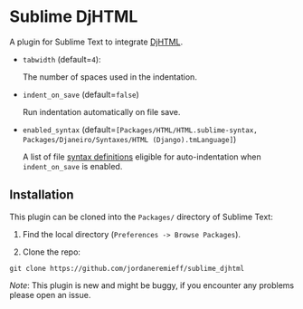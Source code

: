 # Sublime DjHTML

A plugin for Sublime Text to integrate [DjHTML](https://github.com/rtts/djhtml).

- `tabwidth` (default=`4`):

    The number of spaces used in the indentation.

- `indent_on_save` (default=`false`)

    Run indentation automatically on file save.

- `enabled_syntax` (default=`[Packages/HTML/HTML.sublime-syntax, Packages/Djaneiro/Syntaxes/HTML (Django).tmLanguage]`)

    A list of file [syntax definitions](https://www.sublimetext.com/docs/syntax.html) eligible for auto-indentation when `indent_on_save` is enabled.

## Installation

This plugin can be cloned into the `Packages/` directory of Sublime Text:

1. Find the local directory (`Preferences -> Browse Packages`).

2. Clone the repo:

```shell
git clone https://github.com/jordaneremieff/sublime_djhtml
```

*Note*: This plugin is new and might be buggy, if you encounter any problems please open an issue.
